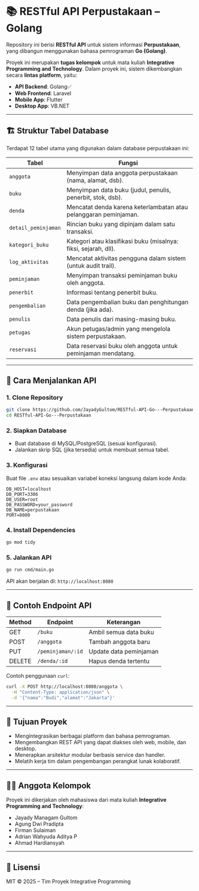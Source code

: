 # 📚 RESTful API Perpustakaan – Golang

Repository ini berisi **RESTful API** untuk sistem informasi **Perpustakaan**, yang dibangun menggunakan bahasa pemrograman **Go (Golang)**.

Proyek ini merupakan **tugas kelompok** untuk mata kuliah **Integrative Programming and Technology**. Dalam proyek ini, sistem dikembangkan secara **lintas platform**, yaitu:

- **API Backend**: Golang✅
- **Web Frontend**: Laravel
- **Mobile App**: Flutter
- **Desktop App**: VB.NET

---

## 🏗️ Struktur Tabel Database

Terdapat 12 tabel utama yang digunakan dalam database perpustakaan ini:

| Tabel                | Fungsi                                                                 |
|----------------------|------------------------------------------------------------------------|
| `anggota`            | Menyimpan data anggota perpustakaan (nama, alamat, dsb).               |
| `buku`               | Menyimpan data buku (judul, penulis, penerbit, stok, dsb).             |
| `denda`              | Mencatat denda karena keterlambatan atau pelanggaran peminjaman.       |
| `detail_peminjaman`  | Rincian buku yang dipinjam dalam satu transaksi.                       |
| `kategori_buku`      | Kategori atau klasifikasi buku (misalnya: fiksi, sejarah, dll).        |
| `log_aktivitas`      | Mencatat aktivitas pengguna dalam sistem (untuk audit trail).          |
| `peminjaman`         | Menyimpan transaksi peminjaman buku oleh anggota.                      |
| `penerbit`           | Informasi tentang penerbit buku.                                       |
| `pengembalian`       | Data pengembalian buku dan penghitungan denda (jika ada).              |
| `penulis`            | Data penulis dari masing-masing buku.                                 |
| `petugas`            | Akun petugas/admin yang mengelola sistem perpustakaan.                 |
| `reservasi`          | Data reservasi buku oleh anggota untuk peminjaman mendatang.           |

---

## 🚀 Cara Menjalankan API

### 1. Clone Repository

```bash
git clone https://github.com/JayadyGultom/RESTful-API-Go---Perpustakaan.git
cd RESTful-API-Go---Perpustakaan
````

### 2. Siapkan Database

* Buat database di MySQL/PostgreSQL (sesuai konfigurasi).
* Jalankan skrip SQL (jika tersedia) untuk membuat semua tabel.

### 3. Konfigurasi

Buat file `.env` atau sesuaikan variabel koneksi langsung dalam kode Anda:

```env
DB_HOST=localhost
DB_PORT=3306
DB_USER=root
DB_PASSWORD=your_password
DB_NAME=perpustakaan
PORT=8080
```

### 4. Install Dependencies

```bash
go mod tidy
```

### 5. Jalankan API

```bash
go run cmd/main.go
```

API akan berjalan di: `http://localhost:8080`

---

## 🔗 Contoh Endpoint API

| Method | Endpoint          | Keterangan             |
| ------ | ----------------- | ---------------------- |
| GET    | `/buku`           | Ambil semua data buku  |
| POST   | `/anggota`        | Tambah anggota baru    |
| PUT    | `/peminjaman/:id` | Update data peminjaman |
| DELETE | `/denda/:id`      | Hapus denda tertentu   |

Contoh penggunaan `curl`:

```bash
curl -X POST http://localhost:8080/anggota \
  -H "Content-Type: application/json" \
  -d '{"nama":"Budi","alamat":"Jakarta"}'
```

---

## 📌 Tujuan Proyek

* Mengintegrasikan berbagai platform dan bahasa pemrograman.
* Mengembangkan REST API yang dapat diakses oleh web, mobile, dan desktop.
* Menerapkan arsitektur modular berbasis service dan handler.
* Melatih kerja tim dalam pengembangan perangkat lunak kolaboratif.

---

## 👨‍💻 Anggota Kelompok

Proyek ini dikerjakan oleh mahasiswa dari mata kuliah **Integrative Programming and Technology**:

* Jayady Managam Gultom
* Agung Dwi Pradipta
* Firman Sulaiman
* Adrian Wahyuda Aditya P
* Ahmad Hardiansyah

---

## 📄 Lisensi

MIT © 2025 – Tim Proyek Integrative Programming
